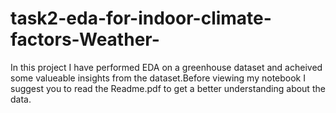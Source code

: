 # task2-eda-for-indoor-climate-factors-Weather-
In this project I have performed EDA on a greenhouse dataset and acheived some valueable insights from the dataset.Before viewing my notebook I suggest you to read the Readme.pdf to get a better understanding about the data.
